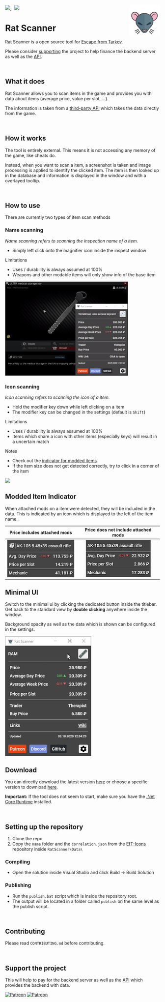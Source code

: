 <img src="media/RatLogo.png" height=100 align=right>

<div>
  <a href="https://patreon.com/RatScanner">
    <img src="https://img.shields.io/badge/dynamic/json?color=%23e85b46&label=Patreon&query=data.attributes.patron_count&suffix=%20patrons&url=https%3A%2F%2Fwww.patreon.com%2Fapi%2Fcampaigns%2F4117180&style=for-the-badge&logo=patreon" />
  </a>

  <a href="https://discord.gg/aHZf7aP" style="padding:10px">
    <img src="https://img.shields.io/discord/687549250435153930?label=Discord&logo=discord&logoColor=ffffff&color=7389D8&labelColor=6A7EC2&style=for-the-badge" />
  </a>
</div>

# Rat Scanner

Rat Scanner is a open source tool for [Escape from Tarkov][escape-from-tarkov].

Please consider [supporting](#Support-the-project) the project to help finance the backend server as well as the [API][tarkov-market].

<br/>

## What it does

Rat Scanner allows you to scan items in the game and provides you with data about items (average price, value per slot, ...).

The information is taken from a [third-party API][tarkov-market] which takes the data directly from the game.

<br/>

## How it works

The tool is entirely external. This means it is not accessing any memory of the game, like cheats do.

Instead, when you want to scan a item, a screenshot is taken and image processing is applied to identify the clicked item. The item is then looked up in the database and information is displayed in the window and with a overlayed tooltip.

<br/>

## How to use

There are currently two types of item scan methods

### Name scanning

_Name scanning refers to scanning the inspection name of a item._

- Simply left click onto the magnifier icon inside the inspect window

Limitations

- Uses / durability is always assumed at 100%
- Weapons and other modable items will only show info of the base item

<img src="media/NameScan.gif" width=400px>

### Icon scanning

_Icon scanning refers to scanning the icon of a item._

- Hold the modifier key down while left clicking on a item
- The modifier key can be changed in the settings (default is `Shift`)

Limitations

- Uses / durability is always assumed at 100%
- Items which share a icon with other items (especially keys) will result in a uncertain match

Notes

- Check out the [indicator for modded items](#modded-item-indicator)
- If the item size does not get detected correctly, try to click in a corner of the item

<img src="media/IconScan.gif" width=400px>

<br/>

## Modded Item Indicator
When attached mods on a item were detected, they will be included in the data.
This is indicated by an icon which is displayed to the left of the item name.

Price includes attached mods       | Price **does not** include attached mods
:--------------------------------: | :------------------------------------:
![AttachedMods](media/ModIcon.png) | ![NoAttachedMods](media/NoModIcon.png)

## Minimal UI
Switch to the minimal ui by clicking the dedicated button inside the titlebar.
Get back to the standard view by **double clicking** anywhere inside the window.

Background opacity as well as the data which is shown can be configured in the settings.

<img src="media/MinimalUI-HowTo.gif" width=280px>

## Download

You can directly download the latest version [here][latest-release] or choose a specific version to download [here][releases].

**Important:** If the tool does not seem to start, make sure you have the [.Net Core Runtime][net-core-download] installed.

<br/>

## Setting up the repository

1. Clone the repo
2. Copy the `name` folder and the `correlation.json` from the [EfT-Icons][eft-icons-repo] repository inside `RatScanner\Data\`

### Compiling

- Open the solution inside Visual Studio and click Build -> Build Solution

### Publishing

- Run the `publish.bat` script which is inside the repository root.
- The output will be located in a folder called `publish` on the same level as the publish script.

<br/>

## Contributing

Please read `CONTRIBUTING.md` before contributing.

<br/>

## Support the project

This will help to pay for the backend server as well as the [API][tarkov-market] which provides the backend with data.

[![Patreon](https://img.shields.io/badge/dynamic/json?color=%23e85b46&label=Patreon&query=data.attributes.patron_count&suffix=%20patrons&url=https%3A%2F%2Fwww.patreon.com%2Fapi%2Fcampaigns%2F4117180&style=for-the-badge&logo=patreon)](https://patreon.com/RatScanner)
[![Patreon](https://img.shields.io/static/v1?&label=PayPal&message=Donate&color=0079C1&style=for-the-badge&logo=paypal)](https://paypal.me/mscheve)

[escape-from-tarkov]: https://www.escapefromtarkov.com/
[tarkov-market]: https://tarkov-market.com/
[eft-icons-repo]: https://github.com/Blightbuster/EfTIcons
[latest-release]: https://github.com/Blightbuster/RatScanner/releases/latest/download/RatScanner.zip
[releases]: https://github.com/Blightbuster/RatScanner/releases/
[net-core-download]: https://dotnet.microsoft.com/download/dotnet-core/current/runtime
